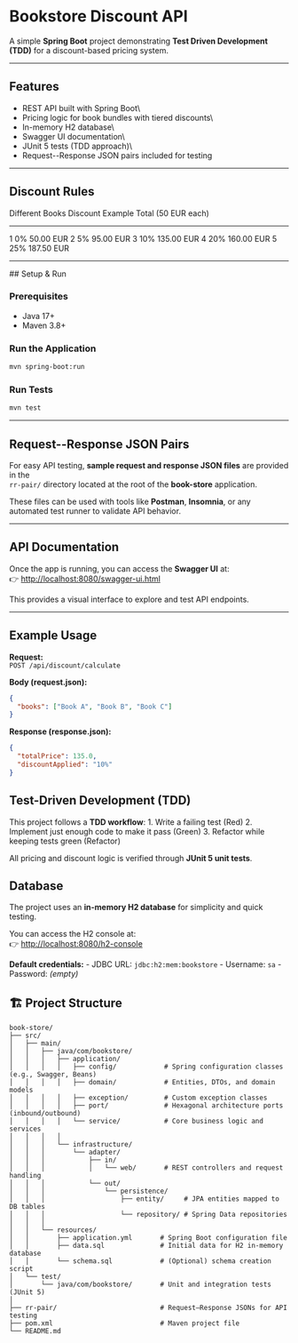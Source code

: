 # Bookstore Discount API

A simple **Spring Boot** project demonstrating **Test Driven Development
(TDD)** for a discount-based pricing system.

------------------------------------------------------------------------

## Features

-   REST API built with Spring Boot\
-   Pricing logic for book bundles with tiered discounts\
-   In-memory H2 database\
-   Swagger UI documentation\
-   JUnit 5 tests (TDD approach)\
-   Request--Response JSON pairs included for testing

------------------------------------------------------------------------

##  Discount Rules

Different Books   Discount   Example Total (50 EUR each)
  ----------------- ---------- -----------------------------
1                 0%         50.00 EUR
2                 5%         95.00 EUR
3                 10%        135.00 EUR
4                 20%        160.00 EUR
5                 25%        187.50 EUR

------------------------------------------------------------------------

##️ Setup & Run

### Prerequisites

-   Java 17+
-   Maven 3.8+

### Run the Application

``` bash
mvn spring-boot:run
```

### Run Tests

``` bash
mvn test
```

------------------------------------------------------------------------

##  Request--Response JSON Pairs

For easy API testing, **sample request and response JSON files** are
provided in the\
`rr-pair/` directory located at the root of the **book-store**
application.

These files can be used with tools like **Postman**, **Insomnia**, or
any automated test runner to validate API behavior.

------------------------------------------------------------------------

##  API Documentation

Once the app is running, you can access the **Swagger UI** at:\
👉 <http://localhost:8080/swagger-ui.html>

This provides a visual interface to explore and test API endpoints.

------------------------------------------------------------------------

##  Example Usage

**Request:**\
`POST /api/discount/calculate`

**Body (request.json):**

``` json
{
  "books": ["Book A", "Book B", "Book C"]
}
```

**Response (response.json):**

``` json
{
  "totalPrice": 135.0,
  "discountApplied": "10%"
}
```


##  Test-Driven Development (TDD)

This project follows a **TDD workflow**: 1. Write a failing test (Red)
2. Implement just enough code to make it pass (Green) 3. Refactor while
   keeping tests green (Refactor)

All pricing and discount logic is verified through **JUnit 5 unit
tests**.


## Database

The project uses an **in-memory H2 database** for simplicity and quick
testing.

You can access the H2 console at:\
👉 <http://localhost:8080/h2-console>

**Default credentials:** - JDBC URL: `jdbc:h2:mem:bookstore` - Username:
`sa` - Password: *(empty)*


## 🏗️ Project Structure

    book-store/
    ├── src/
    │   ├── main/
    │   │   ├── java/com/bookstore/
    │   │   │   ├── application/
    │   │   │   │   ├── config/            # Spring configuration classes (e.g., Swagger, Beans)
    │   │   │   │   ├── domain/            # Entities, DTOs, and domain models
    │   │   │   │   ├── exception/         # Custom exception classes
    │   │   │   │   ├── port/              # Hexagonal architecture ports (inbound/outbound)
    │   │   │   │   └── service/           # Core business logic and services
    │   │   │   │
    │   │   │   └── infrastructure/
    │   │   │       └── adapter/
    │   │   │           ├── in/
    │   │   │           │   └── web/       # REST controllers and request handling
    │   │   │           └── out/
    │   │   │               └── persistence/
    │   │   │                   ├── entity/     # JPA entities mapped to DB tables
    │   │   │                   └── repository/ # Spring Data repositories
    │   │   │
    │   │   └── resources/
    │   │       ├── application.yml       # Spring Boot configuration file
    │   │       ├── data.sql              # Initial data for H2 in-memory database
    │   │       └── schema.sql            # (Optional) schema creation script
    │   └── test/
    │       └── java/com/bookstore/       # Unit and integration tests (JUnit 5)
    │
    ├── rr-pair/                          # Request–Response JSONs for API testing
    ├── pom.xml                           # Maven project file
    └── README.md
